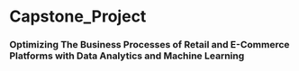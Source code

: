 # Capstone_Project
### Optimizing The Business Processes of Retail and E-Commerce Platforms with Data Analytics and Machine Learning 
